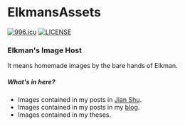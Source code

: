 # ElkmansAssets
[![996.icu](https://img.shields.io/badge/link-996.icu-red.svg)](https://996.icu)
[![LICENSE](https://img.shields.io/badge/license-Anti%20996-blue.svg)](https://github.com/996icu/996.ICU/blob/master/LICENSE)
### Elkman's Image Host
It means homemade images by the bare hands of Elkman.

##### What's in here?
* Images contained in my posts in [Jian Shu](https://www.jianshu.com/u/730bc312164f).
* Images contained in my posts in my [blog](https://elkmany.github.io/).
* Images contained in my theses.

